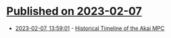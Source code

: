 # [Published on 2023-02-07](index.md)

* [2023-02-07, 13:59:01](https://news.ycombinator.com/item?id=34692778) - [Historical Timeline of the Akai MPC](https://www.millennialmind.co/the-historical-timeline-of-the-akai-mpc/)

